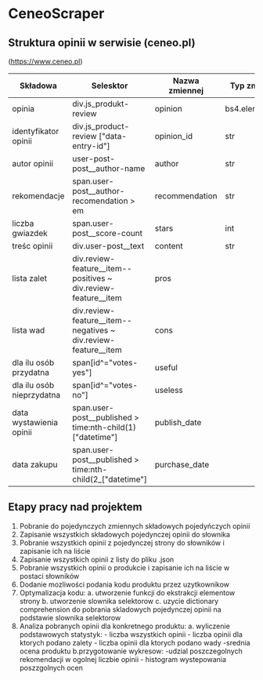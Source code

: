 # CeneoScraper


## Struktura opinii w serwisie (ceneo.pl)
(https://www.ceneo.pl)

|Składowa|Selesktor|Nazwa zmiennej|Typ zmiennej|
|--------|---------|--------------|------------|
|opinia|div.js_produkt-review|opinion|bs4.element.Tag|
|identyfikator opinii| div.js_product-review \["data-entry-id"\]|opinion_id|str|
|autor opinii|user-post-post__author-name|author|str|
|rekomendacje|span.user-post__author-recomendation > em|recommendation|str|
|liczba gwiazdek|span.user-post__score-count|stars|int|
|treśc opinii|div.user-post__text|content|str|
|lista zalet|div.review-feature__item--positives ~ div.review-feature__item |pros||
|lista wad|div.review-feature__item--negatives ~ div.review-feature__item |cons||
|dla ilu osób przydatna|span[id^="votes-yes"]|useful||
|dla ilu osób nieprzydatna|span[id^="votes-no"]|useless||
|data wystawienia opinii|span.user-post__published > time:nth-child(1)["datetime"]|publish_date||
|data zakupu|span.user-post__published > time:nth-child(2_["datetime"]|purchase_date||


## Etapy pracy nad projektem
1. Pobranie do pojedynczych zmiennych składowych pojedyńczych opinii
2. Zapisanie wszystkich składowych pojedynczej opinii do słownika
3. Pobranie wszystkich opinii z pojedynczej strony do słowników i zapisanie ich na liście
4. Zapisanie wszystkich opinii z listy do pliku .json
5. Pobranie wszystkich opinii o produkcie i zapisanie ich na liście w postaci słowników
6. Dodanie mozliwości podania kodu produktu przez uzytkownikow
7. Optymalizacja kodu:
    a. utworzenie funkcji do ekstrakcji elementow strony 
    b. utworzenie slownika selektorow
    c. uzycie dictionary comprehension do pobrania skladowych pojedynczej opinii na podstawie slownika selektorow
8.  Analiza pobranych opinii dla konkretnego produktu:
    a. wyliczenie podstawowych statystyk:
        - liczba wszystkich opinii
        - liczba opinii dla ktorych podano zalety
        - liczba opinii dla ktorych podano wady 
        -srednia ocena produktu
    b.przygotowanie wykresow:
        -udzial poszczegolnych rekomendacji w ogolnej liczbie opinii
        - histogram wystepowania poszzgolnych ocen